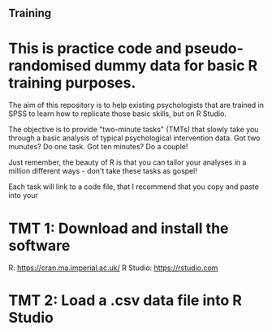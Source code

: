 ## Training  

# This is practice code and pseudo-randomised dummy data for basic R training purposes. 

The aim of this repository is to help existing psychologists that are trained in SPSS to learn how to replicate those basic skills, but on R Studio.  

The objective is to provide "two-minute tasks" (TMTs) that slowly take you through a basic analysis of typical psychological intervention data. 
Got two munutes? Do one task. Got ten minutes? Do a couple! 

Just remember, the beauty of R is that you can tailor your analyses in a million different ways - don't take these tasks as gospel!

Each task will link to a code file, that I recommend that you copy and paste into your 

# TMT 1: Download and install the software
R: https://cran.ma.imperial.ac.uk/
R Studio: https://rstudio.com

# TMT 2: Load a .csv data file into R Studio

